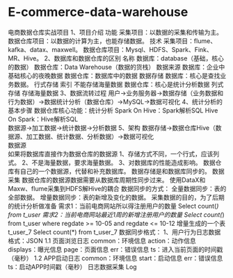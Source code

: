 # E-commerce-data-warehouse
电商数据仓库实战项目
1、项目介绍
功能
    采集项目：以数据的采集和传输为主。
    数据仓库项目：以数据的计算为主，也能存储数据。
 技术
    采集项目：flume、kafka、datax、maxwell。
    数据仓库项目：Mysql、HDFS、Spark、Fink、MR、Hive。
 2、数据库和数据仓库的区别
名称
    数据库：database（基础，核心的数据）
    数据仓库：Data Warehouse（数据的货栈）
数据来源
    数据库：企业中基础核心的夜晚数据
    数据仓库：数据库中的数据
数据存储
    数据库：核心是查找业务数据。
            行式存储
            索引
            不能存储海量数据
    数据仓库：核心是统计分析数据
            列式存储
            存储海量数据
3、数据流转过程
    用户→业务服务器→数据存储（业务数据和行为数据）→数据统计分析（数据仓库）→MySQL→数据可视化
4、统计分析的基本步骤
    数据仓库核心功能：统计分析
        Spark On Hive：Spark解析SQL
        Hive On Spark：Hive解析SQL        
    数据源→加工数据→统计数据→分析数据
5、架构
    数据存储→数据仓库Hive（数据源、加工数据、统计数据、分析数据）→数据可视化   
数据源   
    如果将数据库直接作为数据仓库的数据源
        1、存储方式不同，一个行式，应该列式。
        2、不是海量数据，要求海量数据。
        3、对数据库的性能造成影响。
    数据仓库有自己的一个数据源，代替和补充数据库。
    数据存储是和数据库同步的。
数据采集
    数据仓库的数据源数据需要从数据库周期性同步过来。
    使用DataX和Maxw、flume采集到HDFS解Hive的耦合
数据同步的方式：
    全量数据同步：表的全部数据。
    增量数据同步：表的新增及变化的数据。
    采集数据的目的，为了后期的统计分析做准备
        需求1：当前电商网站所以得注册用户的数量
            Select count(*) from t_user
        需求2：当前电商网站最近1周的新增注册用户的数量
            Select count(*) from t_user where regdate >= 10-05 and regdate <= 10-12
            增量生成的一个表 t_user_7
            Select count(*) from t_user_7
数据同步格式：
    1、用户行为日志数据
        格式：JSON 
        1.1 页面浏览日志
            common：环境信息
            action：动作信息
            displays：曝光信息
            page：页面信息
            err：错误信息
            ts：进入当前页面的时间戳（毫秒）
        1.2 APP启动日志
            common：环境信息
            start：启动信息
            err：错误信息
            ts：启动APP时间戳（毫秒）
日志数据采集
    Log
